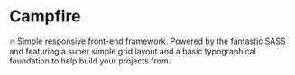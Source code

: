 # Campfire
🔥 Simple responsive front-end framework. Powered by the fantastic SASS and featuring a super simple grid layout and a basic typographical foundation to help build your projects from.
